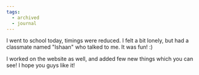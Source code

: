 ```yaml
---
tags:
  - archived
  - journal
---
```

I went to school today, timings were reduced. I felt a bit lonely, but had a classmate named "Ishaan" who talked to me. It was fun! :)

I worked on the website as well, and added few new things which you can see!
I hope you guys like it! 